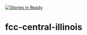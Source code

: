 [![Stories in Ready](https://badge.waffle.io/fcc-central-illinois/fcc-central-illinois.png?label=ready&title=Ready)](https://waffle.io/fcc-central-illinois/fcc-central-illinois)
# fcc-central-illinois
